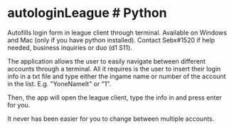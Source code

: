 # autologinLeague    # Python
Autofills login form in league client through terminal. Available on Windows and Mac (only if you have python installed). Contact Sebx#1520 if help needed, business inquiries or duo (d1 S11).

The application allows the user to easily navigate between different accounts through a terminal. All it requires is the user to insert their login info in a txt
file and type either the ingame name or number of the account in the list. E.g. "YoneNameIt" or "1". 

Then, the app will open the league client, type the info in and press enter for you. 

It never has been easier for you to change between multiple accounts.
